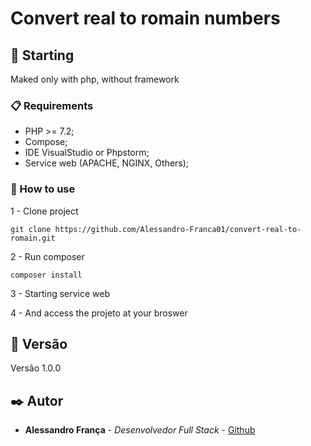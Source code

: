 # Convert real to romain numbers

## 🚀 Starting

Maked only with php, without framework

### 📋 Requirements

- PHP >= 7.2;
- Compose;
- IDE VisualStudio or Phpstorm;
- Service web (APACHE, NGINX, Others);

### 🔧 How to use

1 - Clone project

```
git clone https://github.com/Alessandro-Franca01/convert-real-to-romain.git
```

2 - Run composer
```
composer install
```

3 - Starting service web

4 - And access the projeto at your broswer  

## 📌 Versão

Versão 1.0.0

## ✒️ Autor

* **Alessandro França** - *Desenvolvedor Full Stack* - [Github](https://github.com/Alessandro-Franca01)



